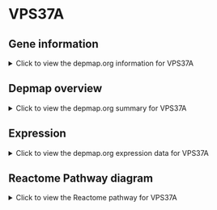 <h1>VPS37A</h1>

<h2>Gene information</h2>
<details>
  <summary>Click to view the depmap.org information for VPS37A</summary>
  <p><a href="https://depmap.org/portal/gene/VPS37A?tab=about" target="_BLANK">Open page in a new tab...</a></p>
  <iframe src="https://depmap.org/portal/gene/VPS37A?tab=about" style="border:none;width:100%;height:800px"></iframe>
</details>

<h2>Depmap overview</h2>
<details>
  <summary>Click to view the depmap.org summary for VPS37A</summary>
  <p><a href="https://depmap.org/portal/gene/VPS37A?tab=overview" target="_BLANK">Open page in a new tab...</a></p>
  <iframe src="https://depmap.org/portal/gene/VPS37A?tab=overview" style="border:none;width:100%;height:800px"></iframe>
</details>

<h2>Expression</h2>
<details>
  <summary>Click to view the depmap.org expression data for VPS37A</summary>
  <p><a href="https://depmap.org/portal/gene/VPS37A?tab=characterization" target="_BLANK">Open page in a new tab...</a></p>
  <iframe src="https://depmap.org/portal/gene/VPS37A?tab=characterization" style="border:none;width:100%;height:800px"></iframe>
</details>



<h2>Reactome Pathway diagram</h2>
<details>
  <summary>Click to view the Reactome pathway for VPS37A</summary>
  <p><a href="https://reactome.org/PathwayBrowser/#/R-HSA-9615710" target="_BLANK">Open page in a new tab...</a></p>
  <p>Microautophagy</p>
<iframe src="https://reactome.org/PathwayBrowser/#/R-HSA-9615710" style="border:none;width:100%;height:800px"></iframe>
</details>



